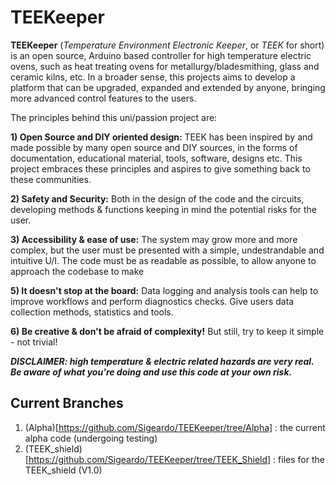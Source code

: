 # TEEKeeper 

**TEEKeeper** (_Temperature Environment Electronic Keeper_, or _TEEK_ for short) is an open source, Arduino based controller for high temperature electric ovens, such as heat treating ovens for metallurgy/bladesmithing, glass and ceramic kilns, etc.
In a broader sense, this projects aims to develop a platform that can be upgraded, expanded and extended by anyone, bringing more advanced control features to the users.

The principles behind this uni/passion project are:

**1) Open Source and DIY oriented design:**
     TEEK has been inspired by and made possible by many open source and DIY sources, in the forms of documentation, educational material, tools, software, designs etc.
     This project embraces these principles and aspires to give something back to these communities.

**2) Safety and Security:**
     Both in the design of the code and the circuits, developing methods & functions keeping in mind the potential risks for the user.

**3) Accessibility & ease of use:**
     The system may grow more and more complex, but the user must be presented with a simple, undestrandable and intuitive U/I.
     The code must be as readable as possible, to allow anyone to approach the codebase to make 

**5) It doesn't stop at the board:**
     Data logging and analysis tools can help to improve workflows and perform diagnostics checks. Give users data collection methods, statistics and tools.

**6) Be creative & don't be afraid of complexity!**
     But still, try to keep it simple - not trivial!
     
***DISCLAIMER: high temperature & electric related hazards are very real. 
Be aware of what you're doing and use this code at your own risk.***

## Current Branches

1) (Alpha)[https://github.com/Sigeardo/TEEKeeper/tree/Alpha] : the current alpha code (undergoing testing)
2) (TEEK_shield)[https://github.com/Sigeardo/TEEKeeper/tree/TEEK_Shield] : files for the TEEK_shield (V1.0)
